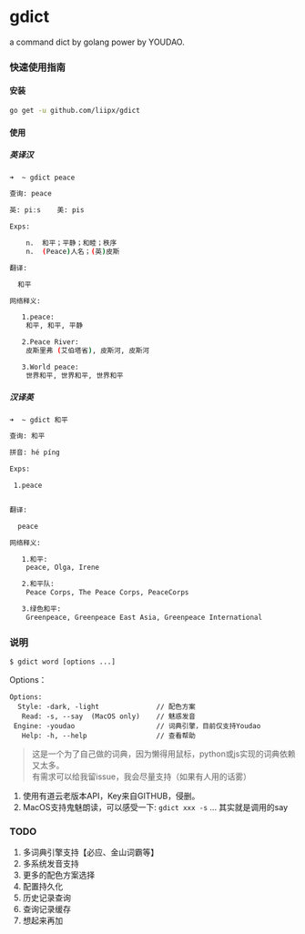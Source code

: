 # gdict
a command dict by golang power by YOUDAO.

### 快速使用指南
#### 安装

```bash
go get -u github.com/liipx/gdict

```
#### 使用
##### 英译汉
```bash
➜  ~ gdict peace

查询: peace

英: piːs    美: pis

Exps:

    n.  和平；平静；和睦；秩序
    n.  (Peace)人名；(英)皮斯

翻译:

  和平

网络释义:

   1.peace:
    和平, 和平, 平静

   2.Peace River:
    皮斯里弗 (艾伯塔省), 皮斯河, 皮斯河

   3.World peace:
    世界和平, 世界和平, 世界和平

```
##### 汉译英
```bash
➜  ~ gdict 和平

查询: 和平

拼音: hé píng

Exps:

 1.peace


翻译:

  peace

网络释义:

   1.和平:
    peace, Olga, Irene

   2.和平队:
    Peace Corps, The Peace Corps, PeaceCorps

   3.绿色和平:
    Greenpeace, Greenpeace East Asia, Greenpeace International
```
### 说明
```text
$ gdict word [options ...]
```
Options：
```text
Options:
  Style: -dark, -light              // 配色方案
   Read: -s, --say  (MacOS only)    // 魅惑发音
 Engine: -youdao                    // 词典引擎，目前仅支持Youdao
   Help: -h, --help                 // 查看帮助
```

> 这是一个为了自己做的词典，因为懒得用鼠标，python或js实现的词典依赖又太多。<br>
> 有需求可以给我留issue，我会尽量支持（如果有人用的话雾）

1. 使用有道云老版本API，Key来自GITHUB，侵删。
2. MacOS支持鬼魅朗读，可以感受一下: `gdict xxx -s` ... 其实就是调用的say

### TODO
1. 多词典引擎支持【必应、金山词霸等】
2. 多系统发音支持
3. 更多的配色方案选择
4. 配置持久化
5. 历史记录查询
7. 查询记录缓存
8. 想起来再加
